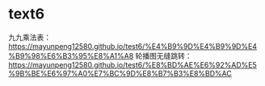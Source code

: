 # text6
九九乘法表：https://mayunpeng12580.github.io/test6/%E4%B9%9D%E4%B9%9D%E4%B9%98%E6%B3%95%E8%A1%A8
轮播图无缝跳转：https://mayunpeng12580.github.io/test6/%E8%BD%AE%E6%92%AD%E5%9B%BE%E6%97%A0%E7%BC%9D%E8%B7%B3%E8%BD%AC
